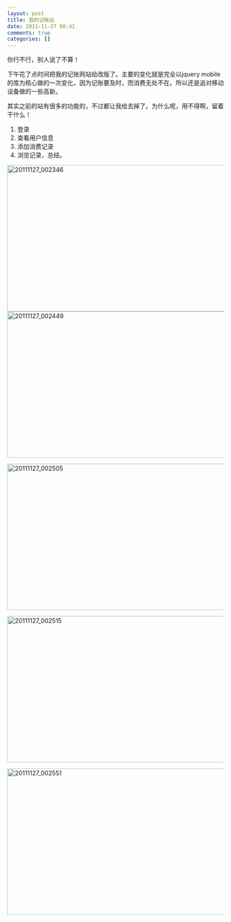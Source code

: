 ```yaml
---
layout: post
title: 我的记账站
date: 2011-11-27 00:41
comments: true
categories: []
---
```

<p>你行不行，别人说了不算！</p> <p>下午花了点时间把我的记账网站给改版了。主要的变化就是完全以jquery mobile的库为核心做的一次变化，因为记账要及时，而消费无处不在。所以还是追对移动设备做的一些高新。</p> <p>其实之前的站有很多的功能的，不过都让我给去掉了。为什么呢，用不得啊，留着干什么！</p> <ol> <li>登录</li> <li>查看用户信息</li> <li>添加消费记录</li> <li>浏览记录，总结。</li></ol>
<!--more-->
 <p><a href="http://www.yyxzy.org/wp-content/uploads/2011/11/20111127_002346.jpg"><img style="background-image: none; border-bottom: 0px; border-left: 0px; padding-left: 0px; padding-right: 0px; display: inline; border-top: 0px; border-right: 0px; padding-top: 0px" title="20111127_002346" border="0" alt="20111127_002346" src="http://www.yyxzy.org/wp-content/uploads/2011/11/20111127_002346_thumb.jpg" width="560" height="340"></a><a href="http://www.yyxzy.org/wp-content/uploads/2011/11/20111127_002449.jpg"><img style="background-image: none; border-bottom: 0px; border-left: 0px; padding-left: 0px; padding-right: 0px; display: inline; border-top: 0px; border-right: 0px; padding-top: 0px" title="20111127_002449" border="0" alt="20111127_002449" src="http://www.yyxzy.org/wp-content/uploads/2011/11/20111127_002449_thumb.jpg" width="560" height="340"></a></p> <p><a href="http://www.yyxzy.org/wp-content/uploads/2011/11/20111127_002505.jpg"><img style="background-image: none; border-bottom: 0px; border-left: 0px; padding-left: 0px; padding-right: 0px; display: inline; border-top: 0px; border-right: 0px; padding-top: 0px" title="20111127_002505" border="0" alt="20111127_002505" src="http://www.yyxzy.org/wp-content/uploads/2011/11/20111127_002505_thumb.jpg" width="560" height="340"></a></p>   <p><a href="http://www.yyxzy.org/wp-content/uploads/2011/11/20111127_002515.jpg"><img style="background-image: none; border-bottom: 0px; border-left: 0px; padding-left: 0px; padding-right: 0px; display: inline; border-top: 0px; border-right: 0px; padding-top: 0px" title="20111127_002515" border="0" alt="20111127_002515" src="http://www.yyxzy.org/wp-content/uploads/2011/11/20111127_002515_thumb.jpg" width="560" height="340"></a></p> <p><a href="http://www.yyxzy.org/wp-content/uploads/2011/11/20111127_002551.jpg"><img style="background-image: none; border-bottom: 0px; border-left: 0px; padding-left: 0px; padding-right: 0px; display: inline; border-top: 0px; border-right: 0px; padding-top: 0px" title="20111127_002551" border="0" alt="20111127_002551" src="http://www.yyxzy.org/wp-content/uploads/2011/11/20111127_002551_thumb.jpg" width="560" height="340"></a></p>
